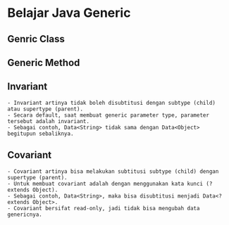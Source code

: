 # Belajar Java Generic

## Genric Class
## Generic Method
## Invariant
    - Invariant artinya tidak boleh disubtitusi dengan subtype (child) atau supertype (parent).
    - Secara default, saat membuat generic parameter type, parameter tersebut adalah invariant.
    - Sebagai contoh, Data<String> tidak sama dengan Data<Object> begitupun sebaliknya. 
## Covariant
    - Covariant artinya bisa melakukan subtitusi subtype (child) dengan supertype (parent).
    - Untuk membuat covariant adalah dengan menggunakan kata kunci (? extends Object).
    - Sebagai contoh, Data<String>, maka bisa disubtitusi menjadi Data<? extends Object>.
    - Covariant bersifat read-only, jadi tidak bisa mengubah data genericnya.